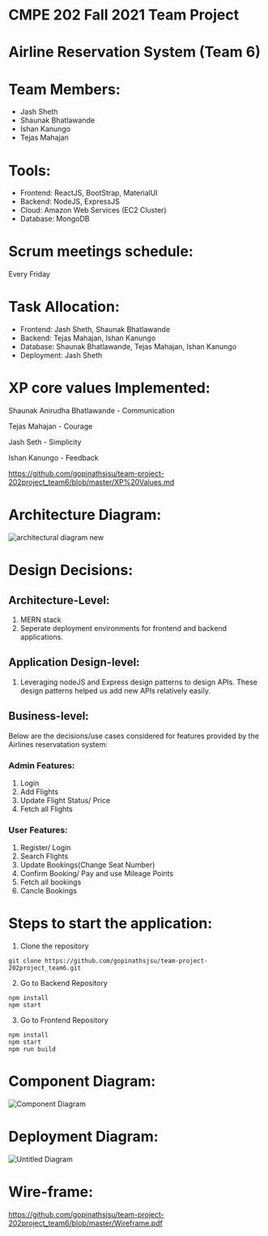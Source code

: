 # CMPE 202 Fall 2021 Team Project

# Airline Reservation System (Team 6)

# Team Members:
- Jash Sheth
- Shaunak Bhatlawande
- Ishan Kanungo
- Tejas Mahajan

# Tools:
- Frontend: ReactJS, BootStrap, MaterialUI
- Backend: NodeJS, ExpressJS
- Cloud: Amazon Web Services (EC2 Cluster)
- Database: MongoDB

# Scrum meetings schedule:
Every Friday

# Task Allocation:
- Frontend: Jash Sheth, Shaunak Bhatlawande
- Backend: Tejas Mahajan, Ishan Kanungo
- Database: Shaunak Bhatlawande, Tejas Mahajan, Ishan Kanungo
- Deployment: Jash Sheth

# XP core values Implemented:
Shaunak Anirudha Bhatlawande - Communication

Tejas Mahajan - Courage

Jash Seth - Simplicity

Ishan Kanungo - Feedback

https://github.com/gopinathsjsu/team-project-202project_team6/blob/master/XP%20Values.md 

# Architecture Diagram:
![architectural diagram new](https://user-images.githubusercontent.com/78246787/144531320-d128f997-7fbb-45f7-b69d-657249b835f1.png)

# Design Decisions:

## Architecture-Level:
1. MERN stack
2. Seperate deployment environments for frontend and backend applications.

## Application Design-level:
1. Leveraging nodeJS and Express design patterns to design APIs. These design patterns helped us add new APIs relatively easily.

## Business-level:
Below are the decisions/use cases considered for features provided by the Airlines reservatation system:

### Admin Features:

1. Login
2. Add Flights
3. Update Flight Status/ Price
4. Fetch all Flights 

### User Features:
1. Register/ Login
2. Search Flights
3. Update Bookings(Change Seat Number)
4. Confirm Booking/ Pay and use Mileage Points
5. Fetch all bookings
6. Cancle Bookings

# Steps to start the application:
1. Clone the repository
```
git clone https://github.com/gopinathsjsu/team-project-202project_team6.git
```
2. Go to Backend Repository
```
npm install
npm start
```
3. Go to Frontend Repository
```
npm install
npm start
npm run build
```


# Component Diagram:
![Component Diagram](https://user-images.githubusercontent.com/78246787/144387676-0c29c901-9d3d-45ce-a763-bb67c8607119.jpg)

# Deployment Diagram:
![Untitled Diagram](https://user-images.githubusercontent.com/78246787/144354606-ee5293d2-2bdb-456c-bd0f-cb09aba004d8.jpg)

# Wire-frame:
https://github.com/gopinathsjsu/team-project-202project_team6/blob/master/Wireframe.pdf
